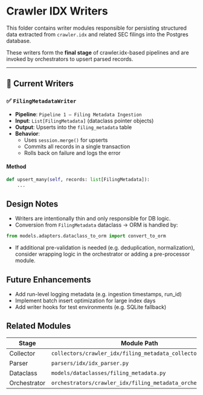 # Crawler IDX Writers

This folder contains writer modules responsible for persisting structured data extracted from `crawler.idx` and related SEC filings into the Postgres database.

These writers form the **final stage** of crawler.idx-based pipelines and are invoked by orchestrators to upsert parsed records.

---

## 📌 Current Writers

### ✅ `FilingMetadataWriter`

- **Pipeline**: `Pipeline 1 – Filing Metadata Ingestion`
- **Input**: `List[FilingMetadata]` (dataclass pointer objects)
- **Output**: Upserts into the `filing_metadata` table
- **Behavior**:
  - Uses `session.merge()` for upserts
  - Commits all records in a single transaction
  - Rolls back on failure and logs the error

#### Method

```python
def upsert_many(self, records: list[FilingMetadata]):
    ...
```

## Design Notes
- Writers are intentionally thin and only responsible for DB logic.
- Conversion from `FilingMetadata` dataclass → ORM is handled by:

```python
from models.adapters.dataclass_to_orm import convert_to_orm
```

- If additional pre-validation is needed (e.g. deduplication, normalization), consider wrapping logic in the orchestrator or adding a pre-processor module.

## Future Enhancements
- Add run-level logging metadata (e.g. ingestion timestamps, run_id)
- Implement batch insert optimization for large index days
- Add writer hooks for test environments (e.g. SQLite fallback)

## Related Modules

| Stage        | Module Path                                                 |
| ------------ | ----------------------------------------------------------- |
| Collector    | `collectors/crawler_idx/filing_metadata_collector.py`       |
| Parser       | `parsers/idx/idx_parser.py`                                 |
| Dataclass    | `models/dataclasses/filing_metadata.py`                     |
| Orchestrator | `orchestrators/crawler_idx/filing_metadata_orchestrator.py` |
